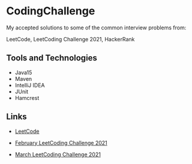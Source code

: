 # CodingChallenge

My accepted solutions to some of  the common interview problems from:

LeetCode, LeetCoding Challenge 2021, HackerRank


## Tools and Technologies

- Java15
- Maven
- IntelliJ IDEA
- JUnit
- Hamcrest

## Links


- [LeetCode](src/main/java/leetCode)

- [February LeetCoding Challenge 2021](https://github.com/Almielka/CodingChallenge/tree/master/src/main/java/leetCodingChallenge/year2021/february)

- [March LeetCoding Challenge 2021](https://github.com/Almielka/CodingChallenge/tree/master/src/main/java/leetCodingChallenge/year2021/march)
